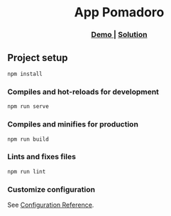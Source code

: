 <h1 align="center">App Pomadoro</h1>
<div align="center">
  <h3>
    <a href="https://loving-visvesvaraya-c82bcd.netlify.app/
">
      Demo
    </a>
    <span> | </span>
    <a href="https://github.com/FannyFarroF/app-pomadoro.git">
      Solution
    </a>
  </h3>
</div>




## Project setup
```
npm install
```

### Compiles and hot-reloads for development
```
npm run serve
```

### Compiles and minifies for production
```
npm run build
```

### Lints and fixes files
```
npm run lint
```

### Customize configuration
See [Configuration Reference](https://cli.vuejs.org/config/).
